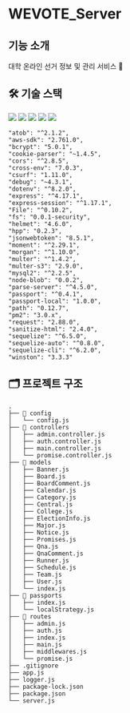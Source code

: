 # WEVOTE_Server


## 기능 소개

대학 온라인 선거 정보 및 관리 서비스 🏫 



## 🛠 기술 스택

<img src="https://img.shields.io/badge/Node.js-339933?style=for-the-badge&logo=Node.js&logoColor=white"/></a>  <img src="https://img.shields.io/badge/Express.js-000000?style=for-the-badge&logo=Express&logoColor=white"/></a>  <img src="https://img.shields.io/badge/JavaScript-F7DF1E?style=for-the-badge&logo=JavaScript&logoColor=white"/></a> <img src="https://img.shields.io/badge/MySQL-4479A1?style=for-the-badge&logo=MySQL&logoColor=white"/></a> <img src="https://img.shields.io/badge/AWS-232F3E?style=for-the-badge&logo=Amazon AWS&logoColor=white"/></a> 

    "atob": "^2.1.2",
    "aws-sdk": "2.761.0",  
    "bcrypt": "5.0.1",  
    "cookie-parser": "~1.4.5",  
    "cors": "^2.8.5",  
    "cross-env": "7.0.3",  
    "csurf": "1.11.0",  
    "debug": "~4.3.1",  
    "dotenv": "^8.2.0",  
    "express": "^4.17.1",  
    "express-session": "^1.17.1",  
    "File": "^0.10.2",  
    "fs": "0.0.1-security",  
    "helmet": "4.6.0",  
    "hpp": "0.2.3",  
    "jsonwebtoken": "8.5.1",  
    "moment": "^2.29.1",  
    "morgan": "^1.10.0",  
    "multer": "^1.4.2",  
    "multer-s3": "2.9.0",  
    "mysql2": "^2.2.5",  
    "node-blob": "0.0.2",  
    "parse-server": "^4.5.0",  
    "passport": "^0.4.1",  
    "passport-local": "1.0.0",  
    "path": "0.12.7",  
    "pm2": "3.0.x",  
    "request": "2.88.0",  
    "sanitize-html": "2.4.0",  
    "sequelize": "^6.5.0",  
    "sequelize-auto": "^0.8.0",  
    "sequelize-cli": "^6.2.0",  
    "winston": "3.3.3"


## 🗂 프로젝트 구조

    .
    ├── 📒 config
	│	└── config.js
	├── 📒 controllers
	│	├── admin.controller.js
	│	├── auth.controller.js
	│	├── main.controller.js
	│	└── promise.controller.js
	├── 📒 models
	│	├── Banner.js
	│	├── Board.js
	│	├── BoardComment.js
	│	├── Calendar.js
	│	├── Category.js
	│	├── Central.js
	│	├── College.js
	│	├── ElectionInfo.js
	│	├── Major.js
	│	├── Notice.js
	│	├── Promises.js
	│	├── Qna.js
	│	├── QnaComment.js
	│	├── Runner.js
	│	├── Schedule.js
	│	├── Team.js
	│	├── User.js
	│	└── index.js
	├── 📒 passports
	│	├── index.js
	│	└── localStrategy.js
	├── 📒 routes
	│	├── admin.js
	│	├── auth.js
	│	├── index.js
	│	├── main.js
	│	├── middlewares.js
	│	└── promise.js
	├── .gitignore
    ├── app.js
    ├── logger.js
    ├── package-lock.json
    ├── package.json
    └── server.js
